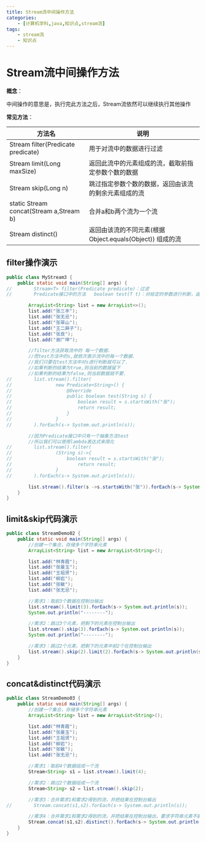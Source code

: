 ```yaml
---
title: Stream流中间操作方法
categories:
    - [计算机学科,java,知识点,stream流]
tags:
    - stream流
    - 知识点
---
```


# Stream流中间操作方法

**概念**：

中间操作的意思是，执行完此方法之后，Stream流依然可以继续执行其他操作

**常见方法**：

| 方法名                                        | 说明                                                     |
| --------------------------------------------- | -------------------------------------------------------- |
| Stream<T> filter(Predicate predicate)         | 用于对流中的数据进行过滤                                 |
| Stream<T> limit(Long maxSize)                 | 返回此流中的元素组成的流，截取前指定参数个数的数据       |
| Stream<T> skip(Long n)                        | 跳过指定参数个数的数据，返回由该流的剩余元素组成的流     |
| static<T> Stream<T> concat(Stream a,Stream b) | 合并a和b两个流为一个流                                   |
| Stream<T> distinct()                          | 返回由该流的不同元素(根据Object.equals(Object)) 组成的流 |

## filter操作演示

```java
public class MyStream3 {
    public static void main(String[] args) {
//        Stream<T> filter(Predicate predicate)：过滤
//        Predicate接口中的方法	boolean test(T t)：对给定的参数进行判断，返回一个布尔值

        ArrayList<String> list = new ArrayList<>();
        list.add("张三丰");
        list.add("张无忌");
        list.add("张翠山");
        list.add("王二麻子");
        list.add("张良");
        list.add("谢广坤");

        //filter方法获取流中的 每一个数据.
        //而test方法中的s,就依次表示流中的每一个数据.
        //我们只要在test方法中对s进行判断就可以了.
        //如果判断的结果为true,则当前的数据留下
        //如果判断的结果为false,则当前数据就不要.
//        list.stream().filter(
//                new Predicate<String>() {
//                    @Override
//                    public boolean test(String s) {
//                        boolean result = s.startsWith("张");
//                        return result;
//                    }
//                }
//        ).forEach(s-> System.out.println(s));

        //因为Predicate接口中只有一个抽象方法test
        //所以我们可以使用lambda表达式来简化
//        list.stream().filter(
//                (String s)->{
//                    boolean result = s.startsWith("张");
//                        return result;
//                }
//        ).forEach(s-> System.out.println(s));

        list.stream().filter(s ->s.startsWith("张")).forEach(s-> System.out.println(s));
    }
}
```

## limit&skip代码演示

```java
public class StreamDemo02 {
    public static void main(String[] args) {
        //创建一个集合，存储多个字符串元素
        ArrayList<String> list = new ArrayList<String>();

        list.add("林青霞");
        list.add("张曼玉");
        list.add("王祖贤");
        list.add("柳岩");
        list.add("张敏");
        list.add("张无忌");

        //需求1：取前3个数据在控制台输出
        list.stream().limit(3).forEach(s-> System.out.println(s));
        System.out.println("--------");

        //需求2：跳过3个元素，把剩下的元素在控制台输出
        list.stream().skip(3).forEach(s-> System.out.println(s));
        System.out.println("--------");

        //需求3：跳过2个元素，把剩下的元素中前2个在控制台输出
        list.stream().skip(2).limit(2).forEach(s-> System.out.println(s));
    }
}
```

## concat&distinct代码演示

```java
public class StreamDemo03 {
    public static void main(String[] args) {
        //创建一个集合，存储多个字符串元素
        ArrayList<String> list = new ArrayList<String>();

        list.add("林青霞");
        list.add("张曼玉");
        list.add("王祖贤");
        list.add("柳岩");
        list.add("张敏");
        list.add("张无忌");

        //需求1：取前4个数据组成一个流
        Stream<String> s1 = list.stream().limit(4);

        //需求2：跳过2个数据组成一个流
        Stream<String> s2 = list.stream().skip(2);

        //需求3：合并需求1和需求2得到的流，并把结果在控制台输出
//        Stream.concat(s1,s2).forEach(s-> System.out.println(s));

        //需求4：合并需求1和需求2得到的流，并把结果在控制台输出，要求字符串元素不能重复
        Stream.concat(s1,s2).distinct().forEach(s-> System.out.println(s));
    }
}
```

